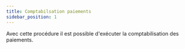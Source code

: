 ```yaml
---
title: Comptabilsation paiements
sidebar_position: 1
---
```


Avec cette procédure il est possible d'exécuter la comptabilisation des paiements.






